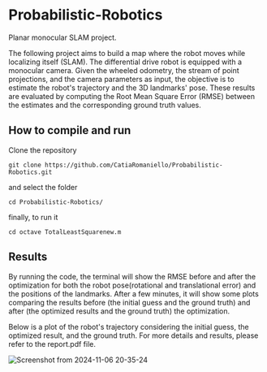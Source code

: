 # Probabilistic-Robotics
Planar monocular SLAM project.

The following project aims to build a map where the robot moves while localizing itself (SLAM).
The differential drive robot is equipped with a monocular camera.
Given the wheeled odometry, the stream of point projections, and the camera parameters as input, the objective is to estimate the robot's trajectory and the 3D landmarks' pose. These results are evaluated by computing the Root Mean Square Error (RMSE) between the estimates and the corresponding ground truth values.
## How to compile and run
Clone the repository
```
git clone https://github.com/CatiaRomaniello/Probabilistic-Robotics.git
```
and select the folder 

```
cd Probabilistic-Robotics/
```

finally, to run it 

```
cd octave TotalLeastSquarenew.m
```
## Results

By running the code, the terminal will show the RMSE before and after the optimization for both the robot pose(rotational and translational error) and the positions of the landmarks.
After a few minutes, it will show some plots comparing the results before (the initial guess and the ground truth) and after (the optimized results and the ground truth) the optimization.

Below is a plot of the robot's trajectory considering the initial guess, the optimized result, and the ground truth.
For more details and results, please refer to the report.pdf file.

![Screenshot from 2024-11-06 20-35-24](https://github.com/user-attachments/assets/b0f50e24-01c8-4dda-9185-6723bd02ac36)
